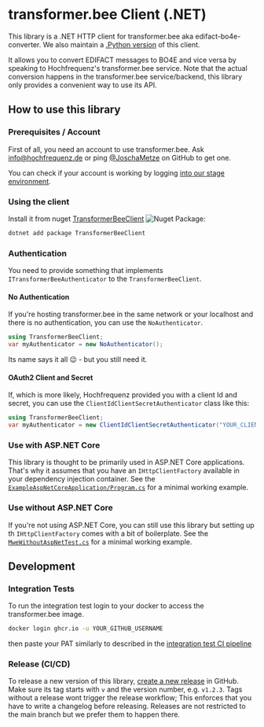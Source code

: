 # transformer.bee Client (.NET)

This library is a .NET HTTP client for transformer.bee aka edifact-bo4e-converter.
We also maintain a [.Python version](https://github.com/Hochfrequenz/TransformerBeeClient.py) of this client.

It allows you to convert EDIFACT messages to BO4E and vice versa by speaking to Hochfrequenz's transformer.bee service.
Note that the actual conversion happens in the transformer.bee service/backend, this library only provides a convenient way to use its API.

## How to use this library

### Prerequisites / Account

First of all, you need an account to use transformer.bee.
Ask info@hochfrequenz.de or ping [@JoschaMetze](https://github.com/joschametze) on GitHub to get one.

You can check if your account is working by logging [into our stage environment](https://transformerstage.utilibee.io/app/).

### Using the client

Install it from nuget [TransformerBeeClient](https://www.nuget.org/packages/TransformerBeeClient) ![Nuget Package](https://badgen.net/nuget/v/TransformerBeeClient):

```bash
dotnet add package TransformerBeeClient
```

### Authentication

You need to provide something that implements `ITransformerBeeAuthenticator` to the `TransformerBeeClient`.

#### No Authentication

If you're hosting transformer.bee in the same network or your localhost and there is no authentication, you can use the `NoAuthenticator`.

```csharp
using TransformerBeeClient;
var myAuthenticator = new NoAuthenticator();
```
Its name says it all 😉 - but you still need it.

#### OAuth2 Client and Secret
If, which is more likely, Hochfrequenz provided you with a client Id and secret, you can use the `ClientIdClientSecretAuthenticator` class like this:

```csharp
using TransformerBeeClient;
var myAuthenticator = new ClientIdClientSecretAuthenticator("YOUR_CLIENT_ID", "YOUR_CLIENT_SECRET");
```

### Use with ASP.NET Core
This library is thought to be  primarily used in ASP.NET Core applications.
That's why it assumes that you have an `IHttpClientFactory` available in your dependency injection container.
See the [`ExampleAspNetCoreApplication/Program.cs`](TransformerBeeClient/ExampleAspNetCoreApplication/Program.cs) for a minimal working example.

### Use without ASP.NET Core
If you're not using ASP.NET Core, you can still use this library but setting up th `IHttpClientFactory` comes with a bit of boilerplate.
See the [`MweWithoutAspNetTest.cs`](TransformerBeeClient/TransformerBeeClient.IntegrationTest/MweWithoutAspNetTest.cs) for a minimal working example.

## Development

### Integration Tests

To run the integration test login to your docker to access the transformer.bee image.

```bash
docker login ghcr.io -u YOUR_GITHUB_USERNAME
```

then paste your PAT similarly to described in the [integration test CI pipeline](.github/workflows/integrationtests.yml)

### Release (CI/CD)

To release a new version of this library, [create a new release](https://github.com/Hochfrequenz/transformer.bee_client.net/releases/new) in GitHub.
Make sure its tag starts with `v` and the version number, e.g. `v1.2.3`.
Tags without a release wont trigger the release workflow; This enforces that you have to write a changelog before releasing.
Releases are not restricted to the main branch but we prefer them to happen there.
